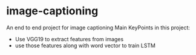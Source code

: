 # image-captioning
An end to end project for image captioning
Main KeyPoints in this project:
- Use VGG19 to extract features from images 
- use those features along with word vector to train LSTM 
